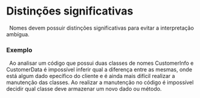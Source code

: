 # Distinções significativas

&nbsp; Nomes devem possuir distinções significativas para evitar a interpretação ambígua.

### Exemplo

&nbsp; Ao analisar um código que possui duas classes de nomes CustomerInfo e CustomerData é impossível inferir qual a diferença entre as mesmas, onde está algum dado epecífico do cliente e é ainda mais difícil realizar a manutenção das classes. Ao realizar a manutenção no código é impossível decidir qual classe deve armazenar um novo dado ou método.
